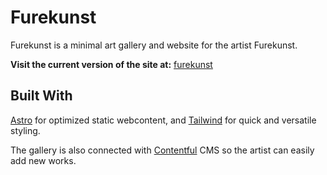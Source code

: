 # Furekunst

Furekunst is a minimal art gallery and website for the artist Furekunst.

**Visit the current version of the site at:**
[furekunst](https://furekunst.netlify.app/)

## Built With

[Astro](https://astro.build/) for optimized static webcontent, and
[Tailwind](https://tailwindcss.com/) for quick and versatile styling.

The gallery is also connected with [Contentful](https://www.contentful.com/) CMS so the artist can easily add new works.

